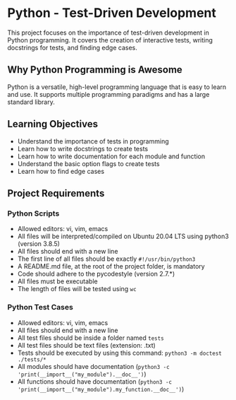 # Python - Test-Driven Development

This project focuses on the importance of test-driven development in Python programming. It covers the creation of interactive tests, writing docstrings for tests, and finding edge cases.

## Why Python Programming is Awesome

Python is a versatile, high-level programming language that is easy to learn and use. It supports multiple programming paradigms and has a large standard library.

## Learning Objectives

- Understand the importance of tests in programming
- Learn how to write docstrings to create tests
- Learn how to write documentation for each module and function
- Understand the basic option flags to create tests
- Learn how to find edge cases

## Project Requirements

### Python Scripts

- Allowed editors: vi, vim, emacs
- All files will be interpreted/compiled on Ubuntu 20.04 LTS using python3 (version 3.8.5)
- All files should end with a new line
- The first line of all files should be exactly `#!/usr/bin/python3`
- A README.md file, at the root of the project folder, is mandatory
- Code should adhere to the pycodestyle (version 2.7.*)
- All files must be executable
- The length of files will be tested using `wc`

### Python Test Cases

- Allowed editors: vi, vim, emacs
- All files should end with a new line
- All test files should be inside a folder named `tests`
- All test files should be text files (extension: .txt)
- Tests should be executed by using this command: `python3 -m doctest ./tests/*`
- All modules should have documentation (`python3 -c 'print(__import__("my_module").__doc__')`)
- All functions should have documentation (`python3 -c 'print(__import__("my_module").my_function.__doc__')`)